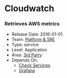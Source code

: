 # Cloudwatch
### Retrieves AWS metrics
* Release Date: 2016-01-01
* Team: [Platform & SRE](../teams/platform.md)
* Type: service
* Level: Application
* Area: [3rd Party](../areas/3rd-party.png)
* Depends On:
  * [Check Services](check-services.md)
  * [Grafana](grafana.md)
